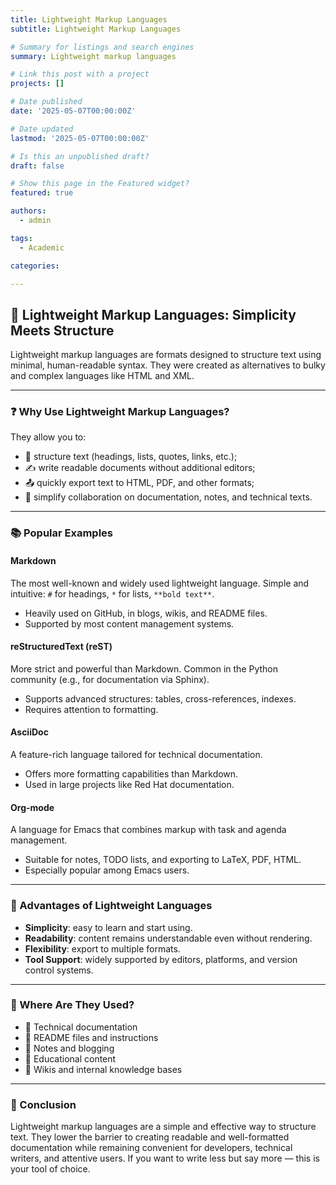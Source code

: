 ```yaml
---
title: Lightweight Markup Languages
subtitle: Lightweight Markup Languages

# Summary for listings and search engines
summary: Lightweight markup languages

# Link this post with a project
projects: []

# Date published
date: '2025-05-07T00:00:00Z'

# Date updated
lastmod: '2025-05-07T00:00:00Z'

# Is this an unpublished draft?
draft: false

# Show this page in the Featured widget?
featured: true

authors:
  - admin

tags:
  - Academic

categories:

---
```


## 🧩 Lightweight Markup Languages: Simplicity Meets Structure

Lightweight markup languages are formats designed to structure text using minimal, human-readable syntax. They were created as alternatives to bulky and complex languages like HTML and XML.

---

### ❓ Why Use Lightweight Markup Languages?

They allow you to:
- 📄 structure text (headings, lists, quotes, links, etc.);
- ✍️ write readable documents without additional editors;
- 📤 quickly export text to HTML, PDF, and other formats;
- 🤝 simplify collaboration on documentation, notes, and technical texts.

---

### 📚 Popular Examples

#### **Markdown**
The most well-known and widely used lightweight language. Simple and intuitive: `#` for headings, `*` for lists, `**bold text**`.

- Heavily used on GitHub, in blogs, wikis, and README files.
- Supported by most content management systems.

#### **reStructuredText (reST)**
More strict and powerful than Markdown. Common in the Python community (e.g., for documentation via Sphinx).

- Supports advanced structures: tables, cross-references, indexes.
- Requires attention to formatting.

#### **AsciiDoc**
A feature-rich language tailored for technical documentation.

- Offers more formatting capabilities than Markdown.
- Used in large projects like Red Hat documentation.

#### **Org-mode**
A language for Emacs that combines markup with task and agenda management.

- Suitable for notes, TODO lists, and exporting to LaTeX, PDF, HTML.
- Especially popular among Emacs users.

---

### 🧠 Advantages of Lightweight Languages

- **Simplicity**: easy to learn and start using.
- **Readability**: content remains understandable even without rendering.
- **Flexibility**: export to multiple formats.
- **Tool Support**: widely supported by editors, platforms, and version control systems.

---

### 🔧 Where Are They Used?

- 📘 Technical documentation  
- 🧾 README files and instructions  
- 📝 Notes and blogging  
- 🧠 Educational content  
- 📑 Wikis and internal knowledge bases  

---

### 📌 Conclusion

Lightweight markup languages are a simple and effective way to structure text. They lower the barrier to creating readable and well-formatted documentation while remaining convenient for developers, technical writers, and attentive users. If you want to write less but say more — this is your tool of choice.

